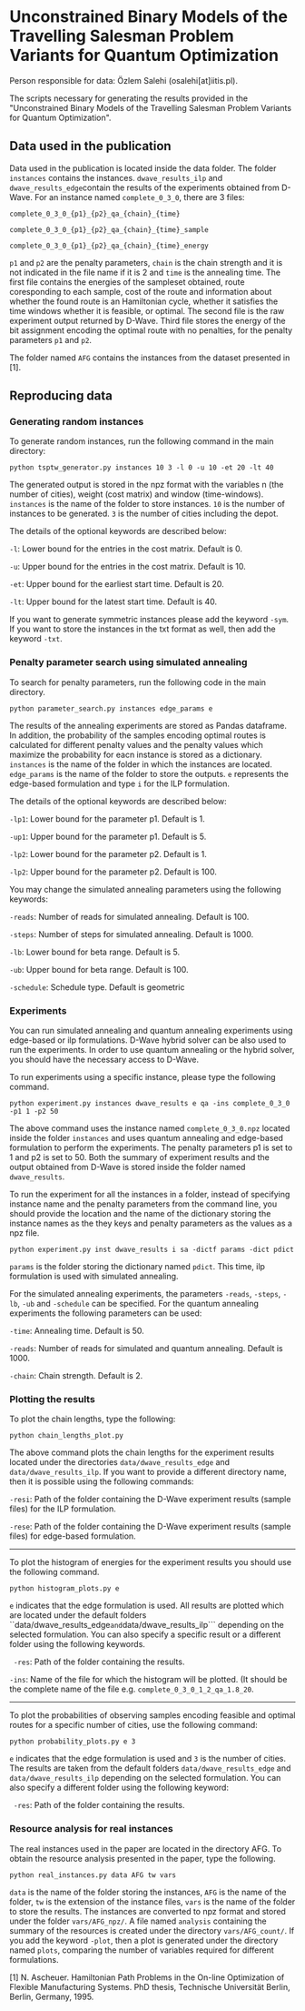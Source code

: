 # Unconstrained Binary Models of the Travelling Salesman Problem Variants for Quantum Optimization

Person responsible for data: Özlem Salehi (osalehi[at]iitis.pl).

The scripts necessary for generating the results provided in the "Unconstrained Binary Models of the Travelling Salesman Problem Variants for Quantum Optimization".

## Data used in the publication

Data used in the publication is located inside the data folder. The folder ```instances``` contains the instances. ```dwave_results_ilp``` and ```dwave_results_edge```contain the results of the experiments obtained from D-Wave. For an instance named ```complete_0_3_0```, there are 3 files:

```complete_0_3_0_{p1}_{p2}_qa_{chain}_{time}```

```complete_0_3_0_{p1}_{p2}_qa_{chain}_{time}_sample```

```complete_0_3_0_{p1}_{p2}_qa_{chain}_{time}_energy```

```p1``` and ```p2``` are the penalty parameters, ```chain``` is the chain strength and it is not indicated in the file name if it is 2 and ```time``` is the annealing time. The first file contains the energies of the sampleset obtained, route coresponding to each sample, cost of the route and information about whether the found route is an Hamiltonian cycle, whether it satisfies the time windows whether it is feasible, or optimal. 
The second file is the raw experiment output returned by D-Wave. Third file stores the energy of the bit assignment encoding the optimal route with no penalties, for the penalty parameters ```p1``` and ```p2```.

The folder named ```AFG``` contains the instances from the dataset presented in [1].

## Reproducing data

### Generating random instances  

To generate random instances, run the following command in the main directory:

```
python tsptw_generator.py instances 10 3 -l 0 -u 10 -et 20 -lt 40
```
The generated output is stored in the npz format with the variables n (the number of cities), weight (cost matrix) and window (time-windows). ```instances``` is the name of the folder to store instances. ```10``` is the number of instances to be generated. ```3``` is the number of cities including the depot.

The details of the optional keywords are described below:

```-l```: Lower bound for the entries in the cost matrix. Default is 0.
                        
```-u```: Upper bound for the entries in the cost matrix. Default is 10.

```-et```: Upper bound for the earliest start time. Default is 20.

```-lt```: Upper bound for the latest start time. Default is 40.

If you want to generate symmetric instances please add the keyword ```-sym```. If you want to store the instances in the txt format as well, then add the keyword ```-txt```.

### Penalty parameter search using simulated annealing

To search for penalty parameters, run the following code in the main directory.

```
python parameter_search.py instances edge_params e 
```
The results of the annealing experiments are stored as Pandas dataframe. In addition, the probability of the samples encoding optimal routes is calculated for different penalty values and the penalty values which maximize the probability for eacn instance is stored as a dictionary. ```instances``` is the name of the folder in which the instances are located. ```edge_params``` is the name of the folder to store the outputs. ```e``` represents the edge-based formulation and type ```i``` for the ILP formulation.

The details of the optional keywords are described below:

```-lp1```: Lower bound for the parameter p1. Default is 1.

```-up1```: Upper bound for the parameter p1. Default is 5.

```-lp2```: Lower bound for the parameter p2. Default is 1.

```-lp2```: Upper bound for the parameter p2. Default is 100.

You may change the simulated annealing parameters using the following keywords:

```-reads```: Number of reads for simulated annealing. Default is 100.

```-steps```: Number of steps for simulated annealing. Default is 1000.

```-lb```: Lower bound for beta range. Default is 5.

```-ub```: Upper bound for beta range. Default is 100.

```-schedule```: Schedule type. Default is geometric


### Experiments

You can run simulated annealing and quantum annealing experiments using edge-based or ilp formulations. D-Wave hybrid solver can be also used to run the experiments. In order to use quantum annealing or the hybrid solver, you should have the necessary access to D-Wave.

To run experiments using a specific instance, please type the following command.

```
python experiment.py instances dwave_results e qa -ins complete_0_3_0 -p1 1 -p2 50
``` 

The above command uses the instance named ```complete_0_3_0.npz``` located inside the folder ```instances``` and uses quantum annealing and edge-based formulation to perform the experiments. The penalty parameters p1 is set to 1 and p2 is set to 50. Both the summary of experiment results and the output obtained from D-Wave is stored inside the folder named ```dwave_results```.

To run the experiment for all the instances in a folder, instead of specifying instance name and the penalty parameters from the command line, you should provide the location and the name of the dictionary storing the instance names as the they keys and penalty parameters as the values as a npz file. 

```
python experiment.py inst dwave_results i sa -dictf params -dict pdict
``` 
```params``` is the folder storing the dictionary named ```pdict```. This time, ilp formulation is used with simulated annealing.

For the simulated annealing experiments, the parameters ```-reads```, ```-steps```, ```-lb```, ```-ub``` and ```-schedule``` can be specified. For the quantum annealing experiments the following parameters can be used:

```-time```: Annealing time. Default is 50.

```-reads```: Number of reads for simulated and quantum annealing. Default is 1000.

```-chain```: Chain strength. Default is 2.

### Plotting the results

To plot the chain lengths, type the following:

```
python chain_lengths_plot.py
```
The above command plots the chain lengths for the experiment results located under the directories ```data/dwave_results_edge``` and ```data/dwave_results_ilp```. If you want to provide a different directory name, then it is possible using the following commands:

```-resi```: Path of the folder containing the D-Wave experiment results (sample files) for the ILP formulation.

```-rese```: Path of the folder containing the D-Wave experiment results (sample files) for edge-based formulation.  

---

To plot the histogram of energies for the experiment results you should use the following command.

```
python histogram_plots.py e
``` 
```e``` indicates that the edge formulation is used. All results are plotted which are located under the default folders ``data/dwave_results_edge``` and ```data/dwave_results_ilp``` depending on the selected formulation. You can also specify a specific result or a different folder using the following keywords.

``` -res```: Path of the folder containing the results.

```-ins```: Name of the file for which the histogram will be plotted. (It should be the complete name of the file e.g. ```complete_0_3_0_1_2_qa_1.8_20```.

---

To plot the probabilities of observing samples encoding feasible and optimal routes for a specific number of cities, use the following command:

```
python probability_plots.py e 3 
```
```e``` indicates that the edge formulation is used and ```3``` is the number of cities. The results are taken from the default folders ```data/dwave_results_edge``` and ```data/dwave_results_ilp``` depending on the selected formulation. You can also specify a different folder using the following keyword:

``` -res```: Path of the folder containing the results.

### Resource analysis for real instances
The real instances used in the paper are located in the directory AFG. To obtain the resource analysis presented in the paper, type the following.  

```
python real_instances.py data AFG tw vars
```

```data``` is the name of the folder storing the instances, ```AFG``` is the name of the folder, ```tw``` is the extension of the instance files, ```vars``` is the name of the folder to store the results. The instances are converted to npz format and stored under the folder ```vars/AFG_npz/```. A file named ```analysis``` containing the summary of the resources is created under the directory ```vars/AFG_count/```. If you add the keyword ```-plot```, then a plot is generated under the directory named ```plots```, comparing the number of variables required for different formulations. 


[1] N. Ascheuer. Hamiltonian Path Problems in the On-line Optimization of Flexible Manufacturing Systems. PhD thesis, Technische Universität Berlin, Berlin, Germany, 1995.